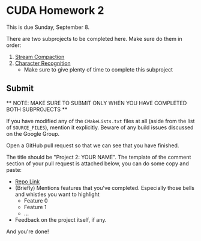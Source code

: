 CUDA Homework 2
============================

This is due Sunday, September 8.

There are two subprojects to be completed here. Make sure do them in order:

1) [Stream Compaction](./Project2-Stream-Compaction/INSTRUCTIONS_STREAM_COMPACTION.md)
2) [Character Recognition](./Project2-Character-Recognition/INSTRUCTIONS_CHARACTER_RECOGNITION.md) 
	- Make sure to give plenty of time to complete this subproject

## Submit

** NOTE: MAKE SURE TO SUBMIT ONLY WHEN YOU HAVE COMPLETED BOTH SUBPROJECTS **

If you have modified any of the `CMakeLists.txt` files at all (aside from the
list of `SOURCE_FILES`), mention it explicitly. Beware of any build issues discussed on the Google Group.

Open a GitHub pull request so that we can see that you have finished.

The title should be "Project 2: YOUR NAME".
The template of the comment section of your pull request is attached below, you can do some copy and paste:  

* [Repo Link](https://link-to-your-repo)
* (Briefly) Mentions features that you've completed. Especially those bells and whistles you want to highlight
    * Feature 0
    * Feature 1
    * ...
* Feedback on the project itself, if any.


And you're done!
